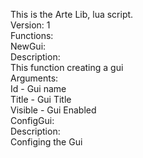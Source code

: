 This is the Arte Lib, lua script.
<br>
Version: 1
<br>
Functions:
<br>
 NewGui:
<br>
  Description:
<br>
   This function creating a gui
<br>
  Arguments:
<br>
   Id - Gui name
<br>
   Title - Gui Title
<br>
   Visible - Gui Enabled
<br>
 ConfigGui:
 <br>
   Description:
   <br>
    Configing the Gui
      <br>
      

